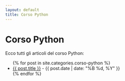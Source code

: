 ```yaml
---
layout: default
title: Corso Python
---
```


# Corso Python

Ecco tutti gli articoli del corso Python:

<ul>
  {% for post in site.categories.corso-python %}
    <li>
      <a href="{{ site.baseurl }}{{ post.url }}">{{ post.title }}</a> - {{ post.date | date: "%B %d, %Y" }}
    </li>
  {% endfor %}
</ul>